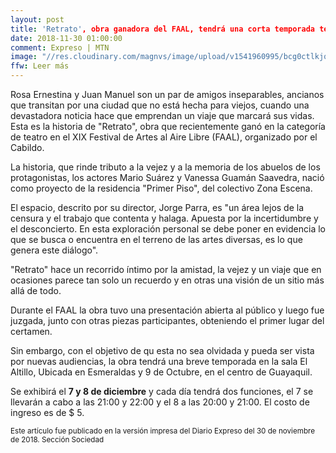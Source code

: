 ```yaml
---  
layout: post
title: 'Retrato', obra ganadora del FAAL, tendrá una corta temporada teatral en El Altillo
date: 2018-11-30 01:00:00
comment: Expreso | MTN
image: "//res.cloudinary.com/magnvs/image/upload/v1541960995/bcg0ctlkjqafakpku1ok.jpg"
ffw: Leer más  
---  
```


Rosa Ernestina y Juan Manuel son un par de amigos inseparables, ancianos que transitan por una ciudad que no está hecha para viejos, cuando una devastadora noticia hace que emprendan un viaje que marcará sus vidas.<br />
Esta es la historia de "Retrato", obra que recientemente ganó en la categoría de teatro en el XIX Festival de Artes al Aire Libre (FAAL), organizado por el Cabildo.  

La historia, que rinde tributo a la vejez y a la memoria de los abuelos de los protagonistas, los actores Mario Suárez y Vanessa Guamán Saavedra, nació como proyecto de la residencia "Primer Piso", del colectivo Zona Escena.  

El espacio, descrito por su director, Jorge Parra, es "un área lejos de la censura y el trabajo que contenta y halaga. Apuesta por la incertidumbre  y el desconcierto. En esta exploración personal se debe poner en evidencia lo que se busca o encuentra en el terreno de las artes diversas, es lo que genera este diálogo".  

"Retrato" hace un recorrido íntimo por la amistad, la vejez y un viaje que en ocasiones parece tan solo un recuerdo y en otras una visión de un sitio más allá de todo.  

Durante el FAAL la obra tuvo una presentación abierta al público y luego fue juzgada, junto con otras piezas participantes, obteniendo el primer lugar del certamen.  

Sin embargo, con el objetivo de qu esta no sea olvidada y pueda ser vista por nuevas audiencias, la obra tendrá una breve temporada en la sala El Altillo, Ubicada en Esmeraldas y 9 de Octubre, en el centro de Guayaquil.  

Se exhibirá el **7 y 8 de diciembre** y cada día tendrá dos funciones, el 7 se llevarán a cabo a las 21:00 y 22:00 y el 8 a las 20:00 y 21:00. El costo de ingreso es de $ 5.

<p><small>Este artículo fue publicado en la versión impresa del Diario Expreso del 30 de noviembre de 2018. Sección Sociedad</small></p>
